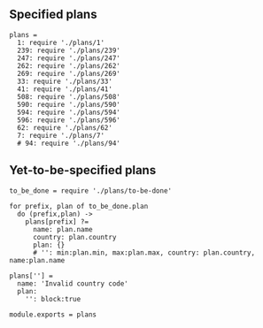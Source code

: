 Specified plans
---------------

    plans =
      1: require './plans/1'
      239: require './plans/239'
      247: require './plans/247'
      262: require './plans/262'
      269: require './plans/269'
      33: require './plans/33'
      41: require './plans/41'
      508: require './plans/508'
      590: require './plans/590'
      594: require './plans/594'
      596: require './plans/596'
      62: require './plans/62'
      7: require './plans/7'
      # 94: require './plans/94'

Yet-to-be-specified plans
-------------------------

    to_be_done = require './plans/to-be-done'

    for prefix, plan of to_be_done.plan
      do (prefix,plan) ->
        plans[prefix] ?=
          name: plan.name
          country: plan.country
          plan: {}
          # '': min:plan.min, max:plan.max, country: plan.country, name:plan.name

    plans[''] =
      name: 'Invalid country code'
      plan:
        '': block:true

    module.exports = plans
